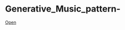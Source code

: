# Generative_Music_pattern-
[Open](https://cdn.rawgit.com/frmurgia/Generative_Music_pattern-/78ed63aa/index.html)
